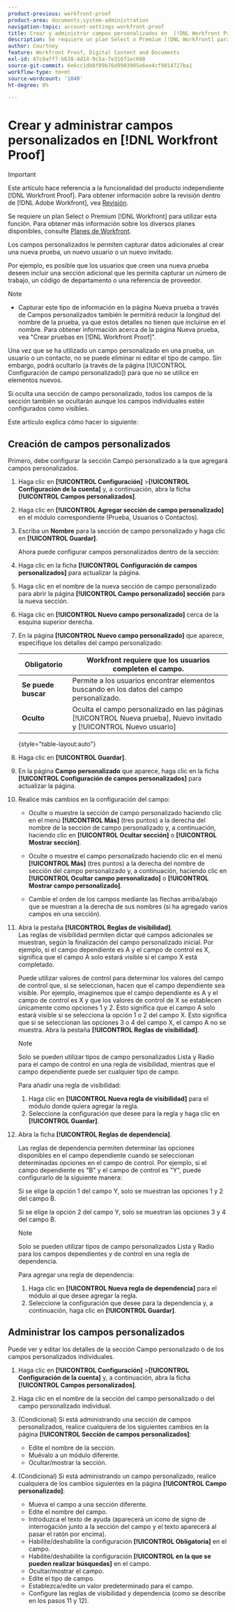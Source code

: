 ```yaml
---
product-previous: workfront-proof
product-area: documents;system-administration
navigation-topic: account-settings-workfront-proof
title: Crear y administrar campos personalizados en  [!DNL Workfront Proof]
description: Se requiere un plan Select o Premium [!DNL Workfront] para usar esta función. Para obtener más información sobre los distintos planes disponibles, consulte Planes de Workfront.
author: Courtney
feature: Workfront Proof, Digital Content and Documents
exl-id: 87c8aff7-b638-4d14-9c5a-7e316f1ec608
source-git-commit: 6e6cc1db8f89b76d9903905e6ee4cf9014727ba1
workflow-type: tm+mt
source-wordcount: '1040'
ht-degree: 0%

---
```


# Crear y administrar campos personalizados en [!DNL Workfront Proof]

>[!IMPORTANT]
>
>Este artículo hace referencia a la funcionalidad del producto independiente [!DNL Workfront Proof]. Para obtener información sobre la revisión dentro de [!DNL Adobe Workfront], vea [Revisión](../../../review-and-approve-work/proofing/proofing.md).

Se requiere un plan Select o Premium [!DNL Workfront] para utilizar esta función. Para obtener más información sobre los diversos planes disponibles, consulte [Planes de Workfront](https://www.workfront.com/plans).

Los campos personalizados le permiten capturar datos adicionales al crear una nueva prueba, un nuevo usuario o un nuevo invitado.

Por ejemplo, es posible que los usuarios que creen una nueva prueba deseen incluir una sección adicional que les permita capturar un número de trabajo, un código de departamento o una referencia de proveedor.

>[!NOTE]
>
>* Capturar este tipo de información en la página Nueva prueba a través de Campos personalizados también le permitirá reducir la longitud del nombre de la prueba, ya que estos detalles no tienen que incluirse en el nombre. Para obtener información acerca de la página Nueva prueba, vea &quot;Crear pruebas en [!DNL Workfront Proof]&quot;.
>
>Una vez que se ha utilizado un campo personalizado en una prueba, un usuario o un contacto, no se puede eliminar ni editar el tipo de campo. Sin embargo, podrá ocultarlo (a través de la página [!UICONTROL Configuración de campo personalizado]) para que no se utilice en elementos nuevos.
>
>Si oculta una sección de campo personalizado, todos los campos de la sección también se ocultarán aunque los campos individuales estén configurados como visibles.

Este artículo explica cómo hacer lo siguiente:

## Creación de campos personalizados

Primero, debe configurar la sección Campo personalizado a la que agregará campos personalizados.

1. Haga clic en **[!UICONTROL Configuración]** >**[!UICONTROL Configuración de la cuenta]** y, a continuación, abra la ficha **[!UICONTROL Campos personalizados]**.

1. Haga clic en **[!UICONTROL Agregar sección de campo personalizado]** en el módulo correspondiente (Prueba, Usuarios o Contactos).
1. Escriba un **Nombre** para la sección de campo personalizado y haga clic en **[!UICONTROL Guardar]**.

   Ahora puede configurar campos personalizados dentro de la sección:

1. Haga clic en la ficha **[!UICONTROL Configuración de campos personalizados]** para actualizar la página.
1. Haga clic en el nombre de la nueva sección de campo personalizado para abrir la página **[!UICONTROL Campo personalizado] sección** para la nueva sección.
1. Haga clic en **[!UICONTROL Nuevo campo personalizado]** cerca de la esquina superior derecha.
1. En la página **[!UICONTROL Nuevo campo personalizado]** que aparece, especifique los detalles del campo personalizado:

   | **Obligatorio** | Workfront requiere que los usuarios completen el campo. |
   |---|---|
   | **Se puede buscar** | Permite a los usuarios encontrar elementos buscando en los datos del campo personalizado. |
   | **Oculto** | Oculta el campo personalizado en las páginas [!UICONTROL Nueva prueba], Nuevo invitado y [!UICONTROL Nuevo usuario] |

   {style="table-layout:auto"}

1. Haga clic en **[!UICONTROL Guardar]**.
1. En la página **Campo personalizado** que aparece, haga clic en la ficha **[!UICONTROL Configuración de campos personalizados]** para actualizar la página.

1. Realice más cambios en la configuración del campo:

   * Oculte o muestre la sección de campo personalizado haciendo clic en el menú **[!UICONTROL Más]** (tres puntos) a la derecha del nombre de la sección de campo personalizado y, a continuación, haciendo clic en **[!UICONTROL Ocultar sección]** o **[!UICONTROL Mostrar sección]**.

   * Oculte o muestre el campo personalizado haciendo clic en el menú **[!UICONTROL Más]** (tres puntos) a la derecha del nombre de sección del campo personalizado y, a continuación, haciendo clic en **[!UICONTROL Ocultar campo personalizado]** o **[!UICONTROL Mostrar campo personalizado]**.

   * Cambie el orden de los campos mediante las flechas arriba/abajo que se muestran a la derecha de sus nombres (si ha agregado varios campos en una sección).

1. Abra la pestaña **[!UICONTROL Reglas de visibilidad]**.\
   Las reglas de visibilidad permiten dictar qué campos adicionales se muestran, según la finalización del campo personalizado inicial. Por ejemplo, si el campo dependiente es A y el campo de control es X, significa que el campo A solo estará visible si el campo X está completado.

   Puede utilizar valores de control para determinar los valores del campo de control que, si se seleccionan, hacen que el campo dependiente sea visible. Por ejemplo, imaginemos que el campo dependiente es A y el campo de control es X y que los valores de control de X se establecen únicamente como opciones 1 y 2. Esto significa que el campo A solo estará visible si se selecciona la opción 1 o 2 del campo X. Esto significa que si se seleccionan las opciones 3 o 4 del campo X, el campo A no se muestra. Abra la pestaña **[!UICONTROL Reglas de visibilidad]**.

   >[!NOTE]
   >
   >Solo se pueden utilizar tipos de campo personalizados Lista y Radio para el campo de control en una regla de visibilidad, mientras que el campo dependiente puede ser cualquier tipo de campo.

   Para añadir una regla de visibilidad:

   1. Haga clic en **[!UICONTROL Nueva regla de visibilidad]** para el módulo donde quiera agregar la regla.
   1. Seleccione la configuración que desee para la regla y haga clic en **[!UICONTROL Guardar]**.

1. Abra la ficha **[!UICONTROL Reglas de dependencia]**.

   Las reglas de dependencia permiten determinar las opciones disponibles en el campo dependiente cuando se seleccionan determinadas opciones en el campo de control. Por ejemplo, si el campo dependiente es &quot;B&quot; y el campo de control es &quot;Y&quot;, puede configurarlo de la siguiente manera:

   Si se elige la opción 1 del campo Y, solo se muestran las opciones 1 y 2 del campo B.

   Si se elige la opción 2 del campo Y, solo se muestran las opciones 3 y 4 del campo B.

   >[!NOTE]
   >
   >Solo se pueden utilizar tipos de campo personalizados Lista y Radio para los campos dependientes y de control en una regla de dependencia.

   Para agregar una regla de dependencia:

   1. Haga clic en **[!UICONTROL Nueva regla de dependencia]** para el módulo al que desee agregar la regla.
   1. Seleccione la configuración que desee para la dependencia y, a continuación, haga clic en **[!UICONTROL Guardar]**.

## Administrar los campos personalizados

Puede ver y editar los detalles de la sección Campo personalizado o de los campos personalizados individuales.

1. Haga clic en **[!UICONTROL Configuración]** >**[!UICONTROL Configuración de la cuenta]** y, a continuación, abra la ficha **[!UICONTROL Campos personalizados]**.

1. Haga clic en el nombre de la sección del campo personalizado o del campo personalizado individual.
1. (Condicional) Si está administrando una sección de campos personalizados, realice cualquiera de los siguientes cambios en la página **[!UICONTROL Sección de campos personalizados]**:

   * Edite el nombre de la sección.
   * Muévalo a un módulo diferente.
   * Ocultar/mostrar la sección.

1. (Condicional) Si está administrando un campo personalizado, realice cualquiera de los cambios siguientes en la página **[!UICONTROL Campo personalizado]**:

   * Mueva el campo a una sección diferente.
   * Edite el nombre del campo.
   * Introduzca el texto de ayuda (aparecerá un icono de signo de interrogación junto a la sección del campo y el texto aparecerá al pasar el ratón por encima).
   * Habilite/deshabilite la configuración **[!UICONTROL Obligatoria]** en el campo.
   * Habilite/deshabilite la configuración **[!UICONTROL en la que se pueden realizar búsquedas]** en el campo.
   * Ocultar/mostrar el campo.
   * Edite el tipo de campo.
   * Establezca/edite un valor predeterminado para el campo.
   * Configure las reglas de visibilidad y dependencia (como se describe en los pasos 11 y 12).
